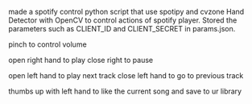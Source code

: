 made a spotify control python script that use spotipy and cvzone Hand Detector with OpenCV to control actions of spotify player. Stored the parameters such as CLIENT_ID and CLIENT_SECRET in params.json.

pinch to control volume

open right hand to play
close right to pause

open left hand to play next track
close left hand to go to previous track

thumbs up with left hand to like the current song and save to ur library 